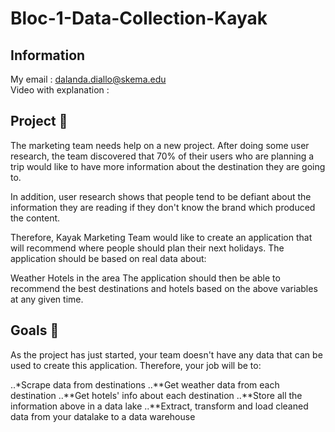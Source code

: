 # Bloc-1-Data-Collection-Kayak

## Information
My email : dalanda.diallo@skema.edu  
Video with explanation :  

## Project 🚧
The marketing team needs help on a new project. After doing some user research, the team discovered that 70% of their users who are planning a trip would like to have more information about the destination they are going to.

In addition, user research shows that people tend to be defiant about the information they are reading if they don't know the brand which produced the content.

Therefore, Kayak Marketing Team would like to create an application that will recommend where people should plan their next holidays. The application should be based on real data about:

Weather
Hotels in the area
The application should then be able to recommend the best destinations and hotels based on the above variables at any given time.

## Goals 🎯
As the project has just started, your team doesn't have any data that can be used to create this application. Therefore, your job will be to:

..*Scrape data from destinations
..**Get weather data from each destination
..**Get hotels' info about each destination
..**Store all the information above in a data lake
..**Extract, transform and load cleaned data from your datalake to a data warehouse
